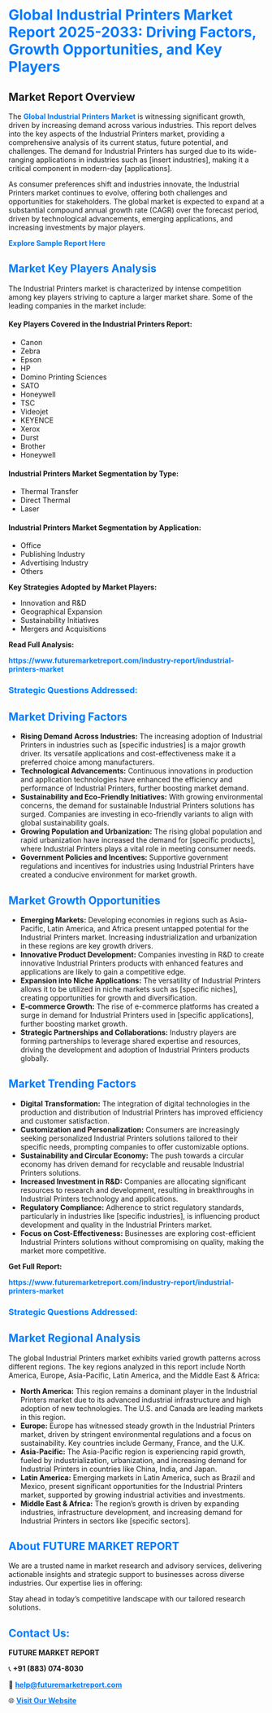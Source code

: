 <h1 style="color: #007BFF;">Global Industrial Printers Market Report 2025-2033: Driving Factors, Growth Opportunities, and Key Players</h1>

<section id="overview">
<h2>Market Report Overview</h2>
<p>The <a href="https://www.futuremarketreport.com/industry-report/industrial-printers-market" style="color: #007BFF; text-decoration: none;"><strong>Global Industrial Printers Market</strong></a> is witnessing significant growth, driven by increasing demand across various industries. This report delves into the key aspects of the Industrial Printers market, providing a comprehensive analysis of its current status, future potential, and challenges. The demand for Industrial Printers has surged due to its wide-ranging applications in industries such as [insert industries], making it a critical component in modern-day [applications].</p>
<p>As consumer preferences shift and industries innovate, the Industrial Printers market continues to evolve, offering both challenges and opportunities for stakeholders. The global market is expected to expand at a substantial compound annual growth rate (CAGR) over the forecast period, driven by technological advancements, emerging applications, and increasing investments by major players.</p>
</section>

<section id="overview">
<p><a href="https://www.futuremarketreport.com/request-sample/reportId=59936" style="color: #007BFF; text-decoration: none;"><strong>Explore Sample Report Here</strong></a></p>
</section>

<section id="key-players">
<h2 style="color: #007BFF;">Market Key Players Analysis</h2>
<p>The Industrial Printers market is characterized by intense competition among key players striving to capture a larger market share. Some of the leading companies in the market include:</p>
<h4>Key Players Covered in the Industrial Printers Report:</h4>
<ul><li>Canon</li><li>Zebra</li><li>Epson</li><li>HP</li><li>Domino Printing Sciences</li><li>SATO</li><li>Honeywell</li><li>TSC</li><li>Videojet</li><li>KEYENCE</li><li>Xerox</li><li>Durst</li><li>Brother</li><li>Honeywell</li></ul>
<h4>Industrial Printers Market Segmentation by Type:</h4>
<ul><li>Thermal Transfer</li><li>Direct Thermal</li><li>Laser</li></ul>

<h4>Industrial Printers Market Segmentation by Application:</h4>
<ul><li>Office</li><li>Publishing Industry</li><li>Advertising Industry</li><li>Others</li></ul>
<p><strong>Key Strategies Adopted by Market Players:</strong></p>
<ul>
<li>Innovation and R&D</li>
<li>Geographical Expansion</li>
<li>Sustainability Initiatives</li>
<li>Mergers and Acquisitions</li>
</ul>
</section>

<section>
<p><strong>Read Full Analysis: </strong></p><a href="https://www.futuremarketreport.com/industry-report/industrial-printers-market" style="color: #007BFF; text-decoration: none;"><strong>https://www.futuremarketreport.com/industry-report/industrial-printers-market</strong></a>
<h3 style="color: #007BFF;">Strategic Questions Addressed:</h3>
</section>

<section id="driving-factors">
<h2 style="color: #007BFF;">Market Driving Factors</h2>
<ul>
<li><strong>Rising Demand Across Industries:</strong> The increasing adoption of Industrial Printers in industries such as [specific industries] is a major growth driver. Its versatile applications and cost-effectiveness make it a preferred choice among manufacturers.</li>
<li><strong>Technological Advancements:</strong> Continuous innovations in production and application technologies have enhanced the efficiency and performance of Industrial Printers, further boosting market demand.</li>
<li><strong>Sustainability and Eco-Friendly Initiatives:</strong> With growing environmental concerns, the demand for sustainable Industrial Printers solutions has surged. Companies are investing in eco-friendly variants to align with global sustainability goals.</li>
<li><strong>Growing Population and Urbanization:</strong> The rising global population and rapid urbanization have increased the demand for [specific products], where Industrial Printers plays a vital role in meeting consumer needs.</li>
<li><strong>Government Policies and Incentives:</strong> Supportive government regulations and incentives for industries using Industrial Printers have created a conducive environment for market growth.</li>
</ul>
</section>

<section id="growth-opportunities">
<h2 style="color: #007BFF;">Market Growth Opportunities</h2>
<ul>
<li><strong>Emerging Markets:</strong> Developing economies in regions such as Asia-Pacific, Latin America, and Africa present untapped potential for the Industrial Printers market. Increasing industrialization and urbanization in these regions are key growth drivers.</li>
<li><strong>Innovative Product Development:</strong> Companies investing in R&D to create innovative Industrial Printers products with enhanced features and applications are likely to gain a competitive edge.</li>
<li><strong>Expansion into Niche Applications:</strong> The versatility of Industrial Printers allows it to be utilized in niche markets such as [specific niches], creating opportunities for growth and diversification.</li>
<li><strong>E-commerce Growth:</strong> The rise of e-commerce platforms has created a surge in demand for Industrial Printers used in [specific applications], further boosting market growth.</li>
<li><strong>Strategic Partnerships and Collaborations:</strong> Industry players are forming partnerships to leverage shared expertise and resources, driving the development and adoption of Industrial Printers products globally.</li>
</ul>
</section>

<section id="trending-factors">
<h2 style="color: #007BFF;">Market Trending Factors</h2>
<ul>
<li><strong>Digital Transformation:</strong> The integration of digital technologies in the production and distribution of Industrial Printers has improved efficiency and customer satisfaction.</li>
<li><strong>Customization and Personalization:</strong> Consumers are increasingly seeking personalized Industrial Printers solutions tailored to their specific needs, prompting companies to offer customizable options.</li>
<li><strong>Sustainability and Circular Economy:</strong> The push towards a circular economy has driven demand for recyclable and reusable Industrial Printers solutions.</li>
<li><strong>Increased Investment in R&D:</strong> Companies are allocating significant resources to research and development, resulting in breakthroughs in Industrial Printers technology and applications.</li>
<li><strong>Regulatory Compliance:</strong> Adherence to strict regulatory standards, particularly in industries like [specific industries], is influencing product development and quality in the Industrial Printers market.</li>
<li><strong>Focus on Cost-Effectiveness:</strong> Businesses are exploring cost-efficient Industrial Printers solutions without compromising on quality, making the market more competitive.</li>
</ul>
</section>

<section>
<p><strong>Get Full Report: </strong></p><a href="https://www.futuremarketreport.com/industry-report/industrial-printers-market" style="color: #007BFF; text-decoration: none;"><strong>https://www.futuremarketreport.com/industry-report/industrial-printers-market</strong></a>
<h3 style="color: #007BFF;">Strategic Questions Addressed:</h3>
</section>


<section id="regional-analysis">
<h2 style="color: #007BFF;">Market Regional Analysis</h2>
<p>The global Industrial Printers market exhibits varied growth patterns across different regions. The key regions analyzed in this report include North America, Europe, Asia-Pacific, Latin America, and the Middle East & Africa:</p>
<ul>
<li><strong>North America:</strong> This region remains a dominant player in the Industrial Printers market due to its advanced industrial infrastructure and high adoption of new technologies. The U.S. and Canada are leading markets in this region.</li>
<li><strong>Europe:</strong> Europe has witnessed steady growth in the Industrial Printers market, driven by stringent environmental regulations and a focus on sustainability. Key countries include Germany, France, and the U.K.</li>
<li><strong>Asia-Pacific:</strong> The Asia-Pacific region is experiencing rapid growth, fueled by industrialization, urbanization, and increasing demand for Industrial Printers in countries like China, India, and Japan.</li>
<li><strong>Latin America:</strong> Emerging markets in Latin America, such as Brazil and Mexico, present significant opportunities for the Industrial Printers market, supported by growing industrial activities and investments.</li>
<li><strong>Middle East & Africa:</strong> The region’s growth is driven by expanding industries, infrastructure development, and increasing demand for Industrial Printers in sectors like [specific sectors].</li>
</ul>
</section>

<footer>
<h2 style="color: #007BFF;">About FUTURE MARKET REPORT</h2>
<p>We are a trusted name in market research and advisory services, delivering actionable insights and strategic support to businesses across diverse industries. Our expertise lies in offering:</p>

<p>Stay ahead in today’s competitive landscape with our tailored research solutions.</p>

<h2 style="color: #007BFF;">Contact Us:</h2>
<p><strong>FUTURE MARKET REPORT</strong></p>
<p>📞 <strong>+91 (883) 074-8030</strong></p>
<p>📧 <strong><a href="mailto:help@futuremarketreport.com" style="color: #007BFF;">help@futuremarketreport.com</a></strong></p>
<p>🌐 <strong><a href="https://www.futuremarketreport.com/" style="color: #007BFF;">Visit Our Website</a></strong></p>
</footer>